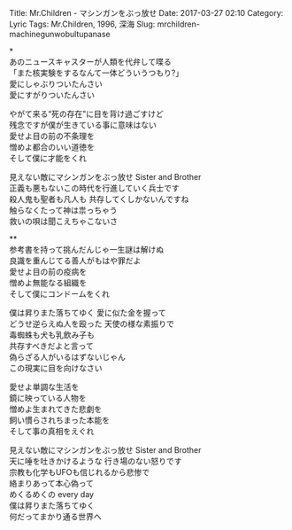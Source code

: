 Title: Mr.Children - マシンガンをぶっ放せ
Date: 2017-03-27 02:10
Category: Lyric
Tags: Mr.Children, 1996, 深海
Slug: mrchildren-machinegunwobultupanase


\*  
あのニュースキャスターが人類を代弁して喋る  
「また核実験をするなんて一体どういうつもり?」  
愛にしゃぶりついたんさい  
愛にすがりついたんさい  
  
やがて来る“死の存在"に目を背け過ごすけど  
残念ですが僕が生きている事に意味はない  
愛せよ目の前の不条理を  
憎めよ都合のいい道徳を  
そして僕に才能をくれ  
  
見えない敵にマシンガンをぶっ放せ Sister and Brother  
正義も悪もないこの時代を行進していく兵士です  
殺人鬼も聖者も凡人も 共存してくしかないんですね  
触らなくたって神は祟っちゃう  
救いの唄は聞こえちゃこないさ  
  
\**  
参考書を持って挑んだんじゃ一生謎は解けぬ  
良識を重んじてる善人がもはや罪だよ  
愛せよ目の前の疫病を  
憎めよ無能なる組織を  
そして僕にコンドームをくれ  
  
僕は昇りまた落ちてゆく 愛に似た金を握って  
どうせ逆らえぬ人を殴った 天使の様な素振りで  
毒蜘蛛も犬も乳飲み子も  
共存すべきだよと言って  
偽らざる人がいるはずないじゃん  
この現実に目を向けなさい  
  
愛せよ単調な生活を  
鏡に映っている人物を  
憎めよ生まれてきた悲劇を  
飼い慣らされちまった本能を  
そして事の真相をえぐれ  
  
見えない敵にマシンガンをぶっ放せ Sister and Brother  
天に唾を吐きかけるような 行き場のない怒りです  
宗教も化学もUFOも信じれるから悲惨で  
絡まりあって本心偽って  
めくるめくの every day  
僕は昇りまた落ちてゆく  
何だってまかり通る世界へ  
